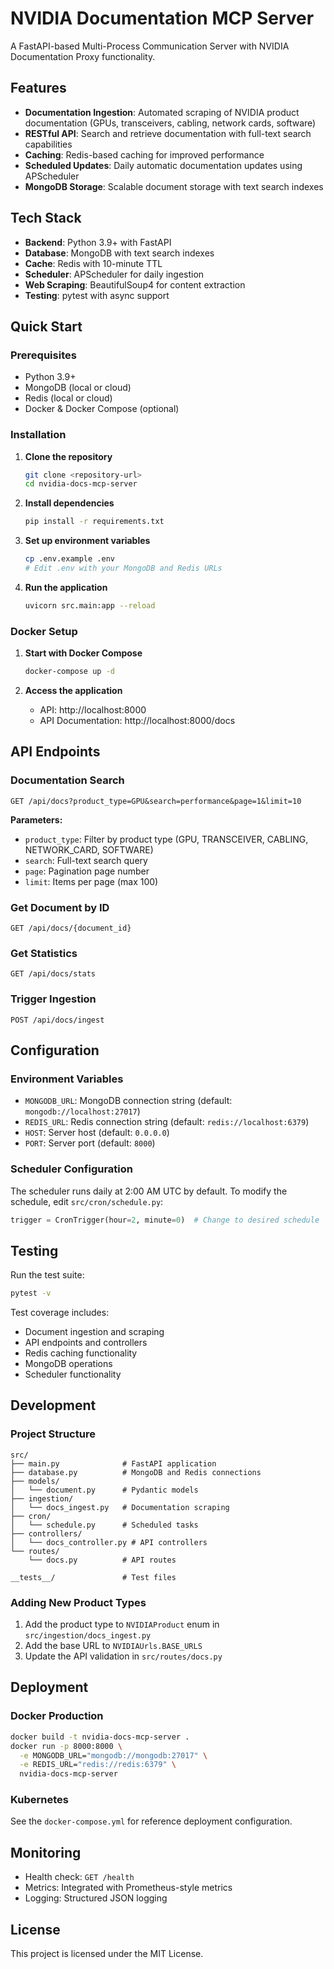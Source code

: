 # NVIDIA Documentation MCP Server

A FastAPI-based Multi-Process Communication Server with NVIDIA Documentation Proxy functionality.

## Features

- **Documentation Ingestion**: Automated scraping of NVIDIA product documentation (GPUs, transceivers, cabling, network cards, software)
- **RESTful API**: Search and retrieve documentation with full-text search capabilities
- **Caching**: Redis-based caching for improved performance
- **Scheduled Updates**: Daily automatic documentation updates using APScheduler
- **MongoDB Storage**: Scalable document storage with text search indexes

## Tech Stack

- **Backend**: Python 3.9+ with FastAPI
- **Database**: MongoDB with text search indexes
- **Cache**: Redis with 10-minute TTL
- **Scheduler**: APScheduler for daily ingestion
- **Web Scraping**: BeautifulSoup4 for content extraction
- **Testing**: pytest with async support

## Quick Start

### Prerequisites

- Python 3.9+
- MongoDB (local or cloud)
- Redis (local or cloud)
- Docker & Docker Compose (optional)

### Installation

1. **Clone the repository**
   ```bash
   git clone <repository-url>
   cd nvidia-docs-mcp-server
   ```

2. **Install dependencies**
   ```bash
   pip install -r requirements.txt
   ```

3. **Set up environment variables**
   ```bash
   cp .env.example .env
   # Edit .env with your MongoDB and Redis URLs
   ```

4. **Run the application**
   ```bash
   uvicorn src.main:app --reload
   ```

### Docker Setup

1. **Start with Docker Compose**
   ```bash
   docker-compose up -d
   ```

2. **Access the application**
   - API: http://localhost:8000
   - API Documentation: http://localhost:8000/docs

## API Endpoints

### Documentation Search

```http
GET /api/docs?product_type=GPU&search=performance&page=1&limit=10
```

**Parameters:**
- `product_type`: Filter by product type (GPU, TRANSCEIVER, CABLING, NETWORK_CARD, SOFTWARE)
- `search`: Full-text search query
- `page`: Pagination page number
- `limit`: Items per page (max 100)

### Get Document by ID

```http
GET /api/docs/{document_id}
```

### Get Statistics

```http
GET /api/docs/stats
```

### Trigger Ingestion

```http
POST /api/docs/ingest
```

## Configuration

### Environment Variables

- `MONGODB_URL`: MongoDB connection string (default: `mongodb://localhost:27017`)
- `REDIS_URL`: Redis connection string (default: `redis://localhost:6379`)
- `HOST`: Server host (default: `0.0.0.0`)
- `PORT`: Server port (default: `8000`)

### Scheduler Configuration

The scheduler runs daily at 2:00 AM UTC by default. To modify the schedule, edit `src/cron/schedule.py`:

```python
trigger = CronTrigger(hour=2, minute=0)  # Change to desired schedule
```

## Testing

Run the test suite:

```bash
pytest -v
```

Test coverage includes:
- Document ingestion and scraping
- API endpoints and controllers
- Redis caching functionality
- MongoDB operations
- Scheduler functionality

## Development

### Project Structure

```
src/
├── main.py              # FastAPI application
├── database.py          # MongoDB and Redis connections
├── models/
│   └── document.py      # Pydantic models
├── ingestion/
│   └── docs_ingest.py   # Documentation scraping
├── cron/
│   └── schedule.py      # Scheduled tasks
├── controllers/
│   └── docs_controller.py # API controllers
└── routes/
    └── docs.py          # API routes

__tests__/               # Test files
```

### Adding New Product Types

1. Add the product type to `NVIDIAProduct` enum in `src/ingestion/docs_ingest.py`
2. Add the base URL to `NVIDIAUrls.BASE_URLS`
3. Update the API validation in `src/routes/docs.py`

## Deployment

### Docker Production

```bash
docker build -t nvidia-docs-mcp-server .
docker run -p 8000:8000 \
  -e MONGODB_URL="mongodb://mongodb:27017" \
  -e REDIS_URL="redis://redis:6379" \
  nvidia-docs-mcp-server
```

### Kubernetes

See the `docker-compose.yml` for reference deployment configuration.

## Monitoring

- Health check: `GET /health`
- Metrics: Integrated with Prometheus-style metrics
- Logging: Structured JSON logging

## License

This project is licensed under the MIT License.